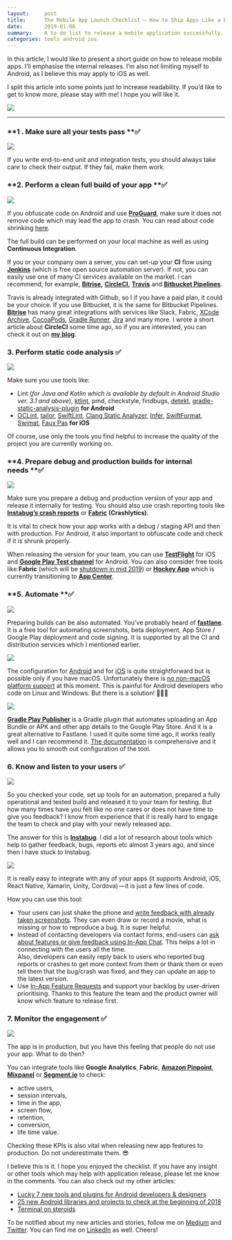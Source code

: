 ```yaml
---
layout:     post
title:      The Mobile App Launch Checklist — How to Ship Apps Like a Boss
date:       2019-01-08
summary:    A to do list to release a mobile application successfully.
categories: tools android ios
---
```


In this article, I would like to present a short guide on how to release mobile apps. I’ll emphasise the internal releases. I’m also not limiting myself to Android, as I believe this may apply to iOS as well.

I split this article into some points just to increase readability. If you’d like to get to know more, please stay with me! I hope you will like it.

![](https://cdn-images-1.medium.com/max/1200/1*19x5Ze6FU-bYSCsvUdzF2Q.png)

*****

### **1 . Make sure all your tests pass **✅

![](https://cdn-images-1.medium.com/max/800/1*qkURfwxYOhs-lXdDWRnZnQ.gif)

If you write end-to-end unit and integration tests, you should always take care to check their output. If they fail, make them work.

### **2\. Perform a clean full build of your app **✅

![](https://cdn-images-1.medium.com/max/800/1*5YsPfpMHyh7ajcYPTNUxYg.png)

If you obfuscate code on Android and use [**ProGuard**](https://stuff.mit.edu/afs/sipb/project/android/sdk/android-sdk-linux/tools/proguard/docs/index.html#manual/introduction.html), make sure it does not remove code which may lead the app to crash. You can read about code shrinking [here](https://developer.android.com/studio/build/shrink-code).

The full build can be performed on your local machine as well as using **Continuous Integration**.

If you or your company own a server, you can set-up your **CI** flow using [**Jenkins**](https://jenkins.io/) (which is free open source automation server). If not, you can easily use one of many CI services available on the market. I can recommend, for example, [**Bitrise**](https://app.bitrise.io/users/sign_up?referrer=6ee27e581bdc8285)**,** [**CircleCI**](https://circleci.com/)**,** [**Travis**](https://travis-ci.org/) and [**Bitbucket Pipelines**](https://bitbucket.org/product/features/pipelines).

Travis is already integrated with Github, so I if you have a paid plan, it could be your choice. If you use Bitbucket, it is the same for Bitbucket Pipelines.  
[**Bitrise**](https://app.bitrise.io/users/sign_up?referrer=6ee27e581bdc8285) has many great integrations with services like Slack, Fabric, [XCode Archive](https://www.bitrise.io/integrations/steps/xcode-archive), [CocoaPods](https://cocoapods.org/), [Gradle Runner](https://www.bitrise.io/integrations/steps/gradle-runner), [Jira](https://pl.atlassian.com/software/jira) and many more. I wrote a short article about **CircleCI** some time ago, so if you are interested, you can check it out on [**my blog**](http://mmbs.github.io/tools/ci/2016/07/31/circleci-for-android-projects/).

### **3\. Perform static code analysis** ✅

![](https://cdn-images-1.medium.com/max/800/1*pSCNQ7yYyeWm8cYKBsdzYw.gif)

Make sure you use tools like:

*   Lint (_for Java and Kotlin which is available by default in Android Studio ver. 3.1 and above_), [ktlint](https://github.com/shyiko/ktlint), pmd, checkstyle, findbugs, [detekt](https://github.com/arturbosch/detekt), [gradle-static-analysis-plugin](https://github.com/novoda/gradle-static-analysis-plugin) **for Android**
*   [OCLint](http://oclint.org/), [tailor](https://github.com/sleekbyte/tailor), [SwiftLint](https://github.com/realm/SwiftLint), [Clang Static Analyzer](http://clang-analyzer.llvm.org/), [Infer](https://fbinfer.com/), [SwiftFormat](https://github.com/nicklockwood/SwiftFormat), [Swimat](https://github.com/Jintin/Swimat), [Faux Pas](http://fauxpasapp.com/) **for iOS**

Of course, use only the tools you find helpful to increase the quality of the project you are currently working on.

### **4\. Prepare debug and production builds for internal needs **✅

![](https://cdn-images-1.medium.com/max/800/1*FYNTrEYtljGySmsNR7LA9g.gif)

Make sure you prepare a debug and production version of your app and release it internally for testing. You should also use crash reporting tools like [**Instabug’s crash reports**](https://instabug.com/crash-reporting) or [**Fabric**](https://get.fabric.io/) **(Crashlytics)**.

It is vital to check how your app works with a debug / staging API and then with production. For Android, it also important to obfuscate code and check if it is shrunk properly.

When releasing the version for your team, you can use [**TestFlight**](https://developer.apple.com/testflight/)  for iOS and [**Google Play Test channel**](https://developer.android.com/distribute/best-practices/launch/test-tracks) for Android. You can also consider free tools like **Fabric** (which will be [shutdown in mid 2019](https://fabric.io/blog/the-future-of-fabric)) or [**Hockey App**](https://hockeyapp.net/#s) which is currently transitioning to [**App Center**](https://appcenter.ms/).

### **5\. Automate **✅

![](https://cdn-images-1.medium.com/max/800/1*sz6ckkZZJ7mJyp-tZEupBw.gif)

Preparing builds can be also automated. You’ve probably heard of [**fastlane**](https://fastlane.tools/). It is a free tool for automating screenshots, beta deployment, App Store / Google Play deployment and code signing. It is supported by all the CI and distribution services which I mentioned earlier.

![](https://cdn-images-1.medium.com/max/800/1*joP5POuU9-9foWxGEDEIdA.png)

The configuration for [Android](https://docs.fastlane.tools/getting-started/android/setup/) and for [iOS](https://docs.fastlane.tools/getting-started/ios/setup/) is quite straightforward but is possible only if you have macOS. Unfortunately there is [no non-macOS platform support](https://github.com/fastlane/fastlane/issues/11687) at this moment. This is painful for Android developers who code on Linux and Windows. But there is a solution! 🎉🎉🎉

![](https://cdn-images-1.medium.com/max/800/1*2ok7Qx-k1gZKJIp2zT7Ufw.png)

[**Gradle Play Publisher**](https://github.com/Triple-T/gradle-play-publisher) is a Gradle plugin that automates uploading an App Bundle or APK and other app details to the Google Play Store. And it is a great alternative to Fastlane. I used it quite some time ago, it works really well and I can recommend it. [The documentation](https://github.com/Triple-T/gradle-play-publisher/blob/master/README.md) is comprehensive and it allows you to smooth out configuration of the tool.

### **6\. Know and listen to your users** ✅

![](https://cdn-images-1.medium.com/max/800/1*7dFF3N2BwzlPz5MHA3_eyA.gif)

So you checked your code, set up tools for an automation, prepared a fully operational and tested build and released it to your team for testing. But how many times have you felt like no one cares or does not have time to give you feedback? I know from experience that it is really hard to engage the team to check and play with your newly released app.

The answer for this is [**Instabug**](https://instabug.com/). I did a lot of research about tools which help to gather feedback, bugs, reports etc almost 3 years ago, and since then I have stuck to Instabug.

![](https://cdn-images-1.medium.com/max/800/1*RSCBNMu8BCqm2bPf_BG_7g.png)

It is really easy to integrate with any of your apps (it supports Android, iOS, React Native, Xamarin, Unity, Cordova) — it is just a few lines of code.

How you can use this tool:

*   Your users can just shake the phone and [write feedback with already taken screenshots](https://instabug.com/bug-reporting). They can even draw or record a movie, what is missing or how to reproduce a bug. It is super helpful.
*   Instead of contacting developers via contact forms, end-users can [ask about features or give feedback using In-App Chat](https://instabug.com/in-app-chat). This helps a lot in connecting with the users all the time.  
    Also, developers can easily reply back to users who reported bug reports or crashes to get more context from them or thank them or even tell them that the bug/crash was fixed, and they can update an app to the latest version.
*   Use [In-App Feature Requests](https://instabug.com/feature-requests) and support your backlog by user-driven prioritising. Thanks to this feature the team and the product owner will know which feature to release first.

### **7\. Monitor the engagement** ✅

![](https://cdn-images-1.medium.com/max/800/1*yhGORg1KKVh4FRDW0TVsBA.gif)

The app is in production, but you have this feeling that people do not use your app. What to do then?

You can integrate tools like **Google Analytics**, **Fabric**, [**Amazon Pinpoint**](https://aws.amazon.com/pinpoint/), [**Mixpanel**](https://mixpanel.com/) or [**Segment.io**](http://segment.io) to check:

*   active users,
*   session intervals,
*   time in the app,
*   screen flow,
*   retention,
*   conversion,
*   life time value.

Checking these KPIs is also vital when releasing new app features to production. Do not underestimate them. 😎

I believe this is it. I hope you enjoyed the checklist. If you have any insight or other tools which may help with application release, please let me know in the comments. You can also check out my other articles:

*   [Lucky 7 new tools and plugins for Android developers & designers](https://proandroiddev.com/lucky-7-new-tools-and-plugins-for-android-developers-designers-1545e5c59f27)
*   [25 new Android libraries and projects to check at the beginning of 2018](https://proandroiddev.com/25-new-android-libraries-and-projects-to-check-at-the-beginning-of-2018-ba3b422bbbb4)
*   [Terminal on steroids](https://medium.com/@mmbialas/terminal-on-steroids-bbf88f3dcbdb)

To be notified about my new articles and stories, follow me on [Medium](https://medium.com/@mmbialas) and [Twitter](https://twitter.com/mmbialas). You can find me on [LinkedIn](https://www.linkedin.com/in/mmbialas) as well. Cheers!